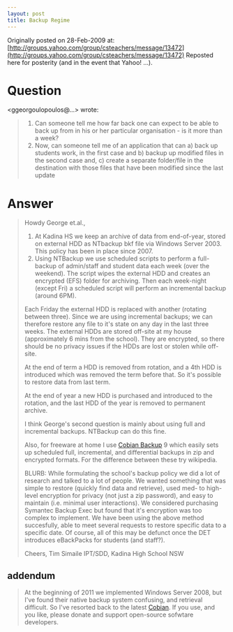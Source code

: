 ```yaml
---
layout: post
title: Backup Regime
---
```


Originally posted on 28-Feb-2009 at: [http://groups.yahoo.com/group/csteachers/message/13472](http://groups.yahoo.com/group/csteachers/message/13472)
Reposted here for posterity (and in the event that Yahoo! ...).

# Question

<ggeorgoulopoulos@...> wrote:
> 1. Can someone tell me how far back one can expect to be able to back up from in his or her particular organisation - is it more than a week?
> 1. Now, can someone tell me of an application that can a) back up students work, in the first case and b) backup up modified files in the second case and, c) create a separate folder/file in the destination with those files that have been modified since the last update

# Answer

> Howdy George et.al.,
> 
> 1. At Kadina HS we keep an archive of data from end-of-year, stored on external HDD as NTbackup bkf file via Windows Server 2003. This policy has been in place since 2007.
> 1. Using NTBackup we use scheduled scripts to perform a full-backup of admin/staff and student data each week (over the weekend). The script wipes the external HDD and creates an encrypted (EFS) folder for archiving. Then each week-night (except Fri) a scheduled script will perform an incremental backup (around 6PM).
> 
> Each Friday the external HDD is replaced with another (rotating between three). Since we are using incremental backups; we can therefore restore any file to it's state on any day in the last three weeks. The external HDDs are stored off-site at my house (approximately 6 mins from the school). They are encrypted, so there should be no privacy issues if the HDDs are lost or stolen while off-site.
> 
> At the end of term a HDD is removed from rotation, and a 4th HDD is introduced which was removed the term before that. So it's possible to restore data from last term.
> 
> At the end of year a new HDD is purchased and introduced to the rotation, and the last HDD of the year is removed to permanent archive.
> 
> I think George's second question is mainly about using full and incremental backups. NTBackup can do this fine.
> 
> Also, for freeware at home I use [Cobian Backup](https://www.cobiansoft.com/cobianbackup.html) 9 which easily sets up scheduled full, incremental, and differential backups in zip and encrypted formats. For the difference between these try wikipedia.
> 
> BLURB: While formulating the school's backup policy we did a lot of research and talked to a lot of people. We wanted something that was simple to restore (quickly find data and retrieve), used med- to high-level encryption for privacy (not just a zip password), and easy to maintain (i.e. minimal user interactions). We considered purchasing Symantec Backup Exec but found that it's encryption was too complex to implement. We have been using the above method succesfully, able to meet several requests to restore specific data to a specific date. Of course, all of this may be defunct once the DET introduces eBackPacks for students (and staff?).
> 
> Cheers,
> Tim Simaile IPT/SDD,
> Kadina High School NSW

## addendum

> At the beginning of 2011 we implemented Windows Server 2008, but I've found their native backup system confusing, and retrieval difficult. So I've resorted back to the latest [Cobian](https://www.cobiansoft.com/cobianbackup.html). If you use, and you like, please donate and support open-source sofwtare developers.